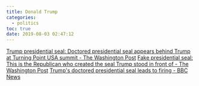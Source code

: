 ```yaml
---
title: Donald Trump
categories:
  - politics
toc: true
date: 2019-08-03 02:47:12
---
```


[Trump presidential seal: Doctored presidential seal appears behind Trump at Turning Point USA summit - The Washington Post](https://beta.washingtonpost.com/politics/2019/07/25/how-did-trump-end-up-front-presidential-seal-doctored-include-russian-symbol/?outputType=amp)
[Fake presidential seal: This is the Republican who created the seal Trump stood in front of - The Washington Post](https://beta.washingtonpost.com/politics/2019/07/25/meet-man-who-created-fake-presidential-seal-former-republican-fed-up-with-trump/?outputType=amp)
[Trump's doctored presidential seal leads to firing - BBC News](https://www.bbc.com/news/world-us-canada-49116539)

